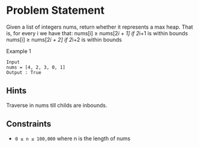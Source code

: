 # Problem Statement

Given a list of integers nums, return whether it represents a max heap. That is, for every i we have that:
nums[i] ≥ nums[2*i + 1] if 2*i+1 is within bounds
nums[i] ≥ nums[2*i + 2] if 2*i+2 is within bounds

Example 1

```
Input
nums = [4, 2, 3, 0, 1]
Output : True
```

## Hints
Traverse in nums till childs are inbounds.

## Constraints
- `0 ≤ n ≤ 100,000` where n is the length of nums